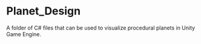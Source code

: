 # Planet_Design
A folder of C# files that can be used to visualize procedural planets in Unity Game Engine.
